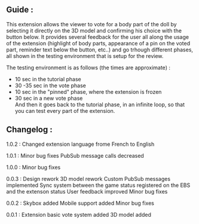 ## Guide :
This extension allows the viewer to vote for a body part of the doll by selecting it directly on the 3D model and confirming his choice with the button below.
It provides several feedback for the user all along the usage of the extension (highlight of body parts, appearance of a pin on the voted part, reminder text below the button, etc..) and go trhough different phases, all shown in the testing environment that is setup for the review.

The testing environment is as follows (the times are approximate) :
- 10 sec in the tutorial phase
- 30 -35 sec in the vote phase
- 10 sec in the "pinned" phase, where the extension is frozen
- 30 sec in a new vote phase  
And then it goes back to the tutorial phase, in an infinite loop, so that you can test every part of the extension.

## Changelog : 

1.0.2 :
Changed extension language frome French to English

1.0.1 :
Minor bug fixes
PubSub message calls decreased

1.0.0 :
Minor bug fixes

0.0.3 :
Design rework
3D model rework
Custom PubSub messages implemented
Sync system between the game status registered on the EBS and the extenson status
User feedback improved
Minor bug fixes

0.0.2 :
Skybox added
Mobile support added
Minor bug fixes

0.0.1 :
Extension basic vote system added
3D model added
